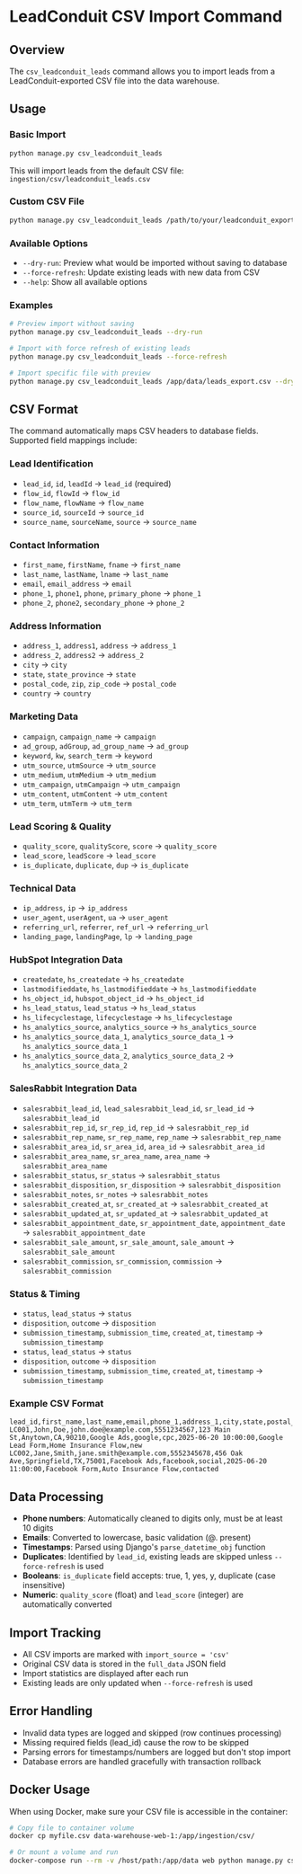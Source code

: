 # LeadConduit CSV Import Command

## Overview
The `csv_leadconduit_leads` command allows you to import leads from a LeadConduit-exported CSV file into the data warehouse.

## Usage

### Basic Import
```bash
python manage.py csv_leadconduit_leads
```
This will import leads from the default CSV file: `ingestion/csv/leadconduit_leads.csv`

### Custom CSV File
```bash
python manage.py csv_leadconduit_leads /path/to/your/leadconduit_export.csv
```

### Available Options

- `--dry-run`: Preview what would be imported without saving to database
- `--force-refresh`: Update existing leads with new data from CSV
- `--help`: Show all available options

### Examples

```bash
# Preview import without saving
python manage.py csv_leadconduit_leads --dry-run

# Import with force refresh of existing leads
python manage.py csv_leadconduit_leads --force-refresh

# Import specific file with preview
python manage.py csv_leadconduit_leads /app/data/leads_export.csv --dry-run
```

## CSV Format

The command automatically maps CSV headers to database fields. Supported field mappings include:

### Lead Identification
- `lead_id`, `id`, `leadId` → `lead_id` (required)
- `flow_id`, `flowId` → `flow_id`
- `flow_name`, `flowName` → `flow_name`
- `source_id`, `sourceId` → `source_id`
- `source_name`, `sourceName`, `source` → `source_name`

### Contact Information
- `first_name`, `firstName`, `fname` → `first_name`
- `last_name`, `lastName`, `lname` → `last_name`
- `email`, `email_address` → `email`
- `phone_1`, `phone1`, `phone`, `primary_phone` → `phone_1`
- `phone_2`, `phone2`, `secondary_phone` → `phone_2`

### Address Information
- `address_1`, `address1`, `address` → `address_1`
- `address_2`, `address2` → `address_2`
- `city` → `city`
- `state`, `state_province` → `state`
- `postal_code`, `zip`, `zip_code` → `postal_code`
- `country` → `country`

### Marketing Data
- `campaign`, `campaign_name` → `campaign`
- `ad_group`, `adGroup`, `ad_group_name` → `ad_group`
- `keyword`, `kw`, `search_term` → `keyword`
- `utm_source`, `utmSource` → `utm_source`
- `utm_medium`, `utmMedium` → `utm_medium`
- `utm_campaign`, `utmCampaign` → `utm_campaign`
- `utm_content`, `utmContent` → `utm_content`
- `utm_term`, `utmTerm` → `utm_term`

### Lead Scoring & Quality
- `quality_score`, `qualityScore`, `score` → `quality_score`
- `lead_score`, `leadScore` → `lead_score`
- `is_duplicate`, `duplicate`, `dup` → `is_duplicate`

### Technical Data
- `ip_address`, `ip` → `ip_address`
- `user_agent`, `userAgent`, `ua` → `user_agent`
- `referring_url`, `referrer`, `ref_url` → `referring_url`
- `landing_page`, `landingPage`, `lp` → `landing_page`

### HubSpot Integration Data
- `createdate`, `hs_createdate` → `hs_createdate`
- `lastmodifieddate`, `hs_lastmodifieddate` → `hs_lastmodifieddate`
- `hs_object_id`, `hubspot_object_id` → `hs_object_id`
- `hs_lead_status`, `lead_status` → `hs_lead_status`
- `hs_lifecyclestage`, `lifecyclestage` → `hs_lifecyclestage`
- `hs_analytics_source`, `analytics_source` → `hs_analytics_source`
- `hs_analytics_source_data_1`, `analytics_source_data_1` → `hs_analytics_source_data_1`
- `hs_analytics_source_data_2`, `analytics_source_data_2` → `hs_analytics_source_data_2`

### SalesRabbit Integration Data
- `salesrabbit_lead_id`, `lead_salesrabbit_lead_id`, `sr_lead_id` → `salesrabbit_lead_id`
- `salesrabbit_rep_id`, `sr_rep_id`, `rep_id` → `salesrabbit_rep_id`
- `salesrabbit_rep_name`, `sr_rep_name`, `rep_name` → `salesrabbit_rep_name`
- `salesrabbit_area_id`, `sr_area_id`, `area_id` → `salesrabbit_area_id`
- `salesrabbit_area_name`, `sr_area_name`, `area_name` → `salesrabbit_area_name`
- `salesrabbit_status`, `sr_status` → `salesrabbit_status`
- `salesrabbit_disposition`, `sr_disposition` → `salesrabbit_disposition`
- `salesrabbit_notes`, `sr_notes` → `salesrabbit_notes`
- `salesrabbit_created_at`, `sr_created_at` → `salesrabbit_created_at`
- `salesrabbit_updated_at`, `sr_updated_at` → `salesrabbit_updated_at`
- `salesrabbit_appointment_date`, `sr_appointment_date`, `appointment_date` → `salesrabbit_appointment_date`
- `salesrabbit_sale_amount`, `sr_sale_amount`, `sale_amount` → `salesrabbit_sale_amount`
- `salesrabbit_commission`, `sr_commission`, `commission` → `salesrabbit_commission`

### Status & Timing
- `status`, `lead_status` → `status`
- `disposition`, `outcome` → `disposition`
- `submission_timestamp`, `submission_time`, `created_at`, `timestamp` → `submission_timestamp`
- `status`, `lead_status` → `status`
- `disposition`, `outcome` → `disposition`
- `submission_timestamp`, `submission_time`, `created_at`, `timestamp` → `submission_timestamp`

### Example CSV Format
```csv
lead_id,first_name,last_name,email,phone_1,address_1,city,state,postal_code,campaign,utm_source,utm_medium,submission_timestamp,source_name,flow_name,status
LC001,John,Doe,john.doe@example.com,5551234567,123 Main St,Anytown,CA,90210,Google Ads,google,cpc,2025-06-20 10:00:00,Google Lead Form,Home Insurance Flow,new
LC002,Jane,Smith,jane.smith@example.com,5552345678,456 Oak Ave,Springfield,TX,75001,Facebook Ads,facebook,social,2025-06-20 11:00:00,Facebook Form,Auto Insurance Flow,contacted
```

## Data Processing

- **Phone numbers**: Automatically cleaned to digits only, must be at least 10 digits
- **Emails**: Converted to lowercase, basic validation (@. present)
- **Timestamps**: Parsed using Django's `parse_datetime_obj` function
- **Duplicates**: Identified by `lead_id`, existing leads are skipped unless `--force-refresh` is used
- **Booleans**: `is_duplicate` field accepts: true, 1, yes, y, duplicate (case insensitive)
- **Numeric**: `quality_score` (float) and `lead_score` (integer) are automatically converted

## Import Tracking

- All CSV imports are marked with `import_source = 'csv'`
- Original CSV data is stored in the `full_data` JSON field
- Import statistics are displayed after each run
- Existing leads are only updated when `--force-refresh` is used

## Error Handling

- Invalid data types are logged and skipped (row continues processing)
- Missing required fields (lead_id) cause the row to be skipped
- Parsing errors for timestamps/numbers are logged but don't stop import
- Database errors are handled gracefully with transaction rollback

## Docker Usage

When using Docker, make sure your CSV file is accessible in the container:

```bash
# Copy file to container volume
docker cp myfile.csv data-warehouse-web-1:/app/ingestion/csv/

# Or mount a volume and run
docker-compose run --rm -v /host/path:/app/data web python manage.py csv_leadconduit_leads /app/data/leads.csv
```
